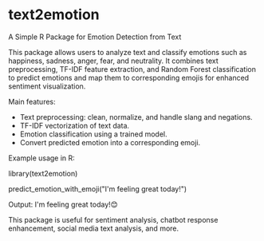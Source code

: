 # text2emotion
A Simple R Package for Emotion Detection from Text

This package allows users to analyze text and classify emotions such as happiness, sadness, anger, fear, and neutrality. It combines text preprocessing, TF-IDF feature extraction, and Random Forest classification to predict emotions and map them to corresponding emojis for enhanced sentiment visualization.

Main features:
- Text preprocessing: clean, normalize, and handle slang and negations.
- TF-IDF vectorization of text data.
- Emotion classification using a trained model.
- Convert predicted emotion into a corresponding emoji.

Example usage in R:

library(text2emotion)

predict_emotion_with_emoji("I'm feeling great today!")

Output: I'm feeling great today!😊

This package is useful for sentiment analysis, chatbot response enhancement, social media text analysis, and more.

